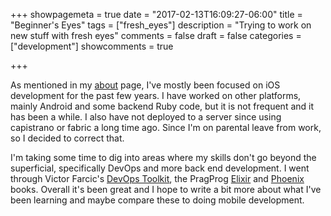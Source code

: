 +++
showpagemeta = true
date = "2017-02-13T16:09:27-06:00"
title = "Beginner's Eyes"
tags = ["fresh_eyes"]
description = "Trying to work on new stuff with fresh eyes"
comments = false
draft = false
categories = ["development"]
showcomments = true

+++

As mentioned in my [about](/about) page, I've mostly been focused on iOS development
for the past few years. I have worked on other platforms, mainly Android and
some backend Ruby code, but it is not frequent and it has been a while. I also
have not deployed to a server since using capistrano or fabric a long time ago.
Since I'm on parental leave from work, so I decided to correct that.

I'm taking some time to dig into areas where my skills don't go beyond the
superficial, specifically DevOps and more back end development. I went through
Victor Farcic's [DevOps Toolkit](https://leanpub.com/the-devops-2-toolkit),
the PragProg [Elixir](https://pragprog.com/book/elixir13/programming-elixir-1-3)
and [Phoenix](https://pragprog.com/book/phoenix/programming-phoenix) books.
Overall it's been great and I hope to write a bit more about what I've been
learning and maybe compare these to doing mobile development.
